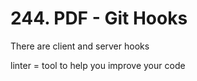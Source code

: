 # 244. PDF - Git Hooks

There are client and server hooks

linter = tool to help you improve your code
